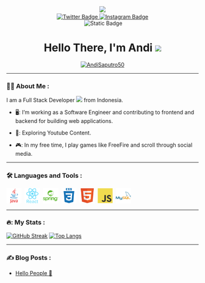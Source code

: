 <div id="header" align="center">
  <img src="https://media.giphy.com/media/v1.Y2lkPTc5MGI3NjExOWtybGdhdHY1eTBvcGl1cWtvbWMyd2hhZHduNTd3djFtYWY0OWVzeSZlcD12MV9pbnRlcm5hbF9naWZfYnlfaWQmY3Q9dHM/Th4eDUkNM3BYRXnzQi/giphy.gif" width="150"/>
     <div id="badges">
  <a href="https://twitter.com/andsss_089">
    <img src="https://img.shields.io/badge/Twitter-black?style=for-the-badge&logo=x&logoColor=white" alt="Twitter Badge"/>
  </a>
  <a href="https://www.instagram.com/andds_0/">
    <img src="https://img.shields.io/badge/Instagram-white?style=for-the-badge&logo=instagram" alt="Instagram Badge"/>
  </a>
</div>
     <img src="https://komarev.com/ghpvc/?username=AndiSaputro50&style=flat-square&color=blue" alt=""/>
  
  <img alt="Static Badge" src="https://img.shields.io/badge/status-chillin-gray?labelColor=red">
     <h1>
  Hello There, I'm Andi
  <img src="https://media.giphy.com/media/hvRJCLFzcasrR4ia7z/giphy.gif" width="30px"/>
</h1>
  <p align="center"><a href="https://github.com/ryo-ma/github-profile-trophy"><img src="https://github-profile-trophy.vercel.app/?username=AndiSaputro50&row=1&no-frame=true&margin-w=15&theme=discord" alt="AndiSaputro50" /></a></p>
</div>

---

### :man_technologist: About Me :
I am a Full Stack Developer <img src="https://media.giphy.com/media/v1.Y2lkPTc5MGI3NjExbXAwY2toYnJ6MzA1cDY5N3Z2ZTBkOWR2a3Vwc3EwMng2M3psbHNrZyZlcD12MV9pbnRlcm5hbF9naWZfYnlfaWQmY3Q9cw/ZGbnid8SQaLvd5FnLz/giphy.gif" width="30"> from Indonesia.
- 🖥️: I’m working as a Software Engineer and contributing to frontend and backend for building web applications.

- 🔭: Exploring Youtube Content.

- 🎮: In my free time, I play games like FreeFire and scroll through social media.
 
---

### :hammer_and_wrench: Languages and Tools :
<div>
  <img src="https://github.com/devicons/devicon/blob/master/icons/java/java-original-wordmark.svg" title="Java" alt="Java" width="40" height="40"/>&nbsp;
  <img src="https://github.com/devicons/devicon/blob/master/icons/react/react-original-wordmark.svg" title="React" alt="React" width="40" height="40"/>&nbsp;
  <img src="https://github.com/devicons/devicon/blob/master/icons/spring/spring-original-wordmark.svg" title="Spring" alt="Spring" width="40" height="40"/>&nbsp;
  <img src="https://github.com/devicons/devicon/blob/master/icons/css3/css3-plain-wordmark.svg"  title="CSS3" alt="CSS" width="40" height="40"/>&nbsp;
  <img src="https://github.com/devicons/devicon/blob/master/icons/html5/html5-original.svg" title="HTML5" alt="HTML" width="40" height="40"/>&nbsp;
  <img src="https://github.com/devicons/devicon/blob/master/icons/javascript/javascript-original.svg" title="JavaScript" alt="JavaScript" width="40" height="40"/>&nbsp;
  <img src="https://github.com/devicons/devicon/blob/master/icons/mysql/mysql-original-wordmark.svg" title="MySQL"  alt="MySQL" width="40" height="40"/>&nbsp;
</div>

---

### 🔥: My Stats :
[![GitHub Streak](http://github-readme-streak-stats.herokuapp.com?user=AndiSaputro50&theme=white&background=ffff)](https://git.io/streak-stats)
[![Top Langs](https://github-readme-stats.vercel.app/api/top-langs/?username=AndiSaputro50&layout=compact&theme=vision-friendly-white)](https://github.com/anuraghazra/github-readme-stats)

---

### :writing_hand: Blog Posts :

<!-- BLOG-POST-LIST:START -->
- [Hello People 👋](https://dev.to/AndiSaputro50/hello-world-4jgl)
<!-- BLOG-POST-LIST:END -->

